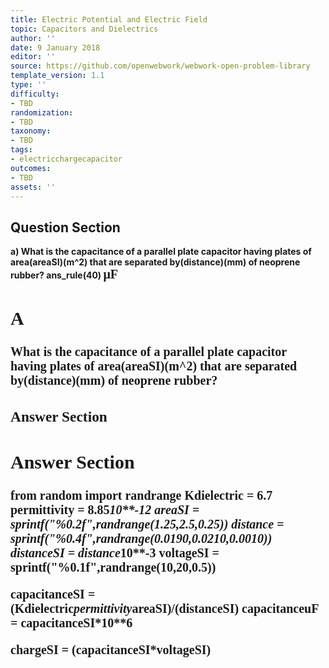```yaml
---
title: Electric Potential and Electric Field
topic: Capacitors and Dielectrics
author: ''
date: 9 January 2018
editor: ''
source: https://github.com/openwebwork/webwork-open-problem-library
template_version: 1.1
type: ''
difficulty:
- TBD
randomization:
- TBD
taxonomy:
- TBD
tags:
- electricchargecapacitor
outcomes:
- TBD
assets: ''
---
```


## Question Section 

<b>
a) What is the capacitance of a parallel plate capacitor having plates of area(areaSI)(m^2) that are separated by(distance)(mm) of neoprene rubber?
ans_rule(40) <span style="font-family: 'Times'; Font-size: 20px";>&mu;F<span>

## A
What is the capacitance of a parallel plate capacitor having plates of area(areaSI)(m^2) that are separated by(distance)(mm) of neoprene rubber?
### Answer Section


## Answer Section

from random import randrange
Kdielectric = 6.7
permittivity = 8.85*10**-12
areaSI = sprintf("%0.2f",randrange(1.25,2.5,0.25))
distance = sprintf("%0.4f",randrange(0.0190,0.0210,0.0010))
distanceSI = distance*10**-3
voltageSI = sprintf("%0.1f",randrange(10,20,0.5))

capacitanceSI = (Kdielectric*permittivity*areaSI)/(distanceSI)
capacitanceuF = capacitanceSI*10**6

chargeSI = (capacitanceSI*voltageSI)